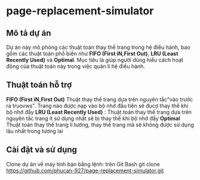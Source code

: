 # page-replacement-simulator

## Mô tả dự án
Dự án này mô phỏng các thuật toán thay thế trang trong hệ điều hành, bao gồm các thuật toán phổ biến như **FIFO (First iN,First Out)**, **LRU (Least Recently Used)** và **Optimal**. Mục tiêu là giúp người dùng hiểu cách hoạt động của thuật toán này trong việc quản lí hệ điều hành.

## Thuật toán hỗ trợ 
**FIFO (First iN,First Out)** Thuật thay thế trang dựa trên nguyên tắc"vào trước ra truovws". Trang nào được nạp vào bộ nhớ đầu tiên sẽ đucợ thay thế khi bộ nhớ đầy
 **LRU (Least Recently Used)** : Thuật toán thay thế trang dựa trên nguyên tắc trang ít sử dụng nhất sẽ bị thay thế khi bộ nhớ đầy
 **Optimal** Thuật toán thay thế trang lí tưởng, thay thế trang mà sẽ không được sử dụng lâu nhất trong tương lai



 ## Cài đặt và sử dụng
 Clone dự án về máy tính bạn bằng lệnh:
 trên Git Bash
 git clone https://github.com/phucan-927/page-replacement-simulator.git